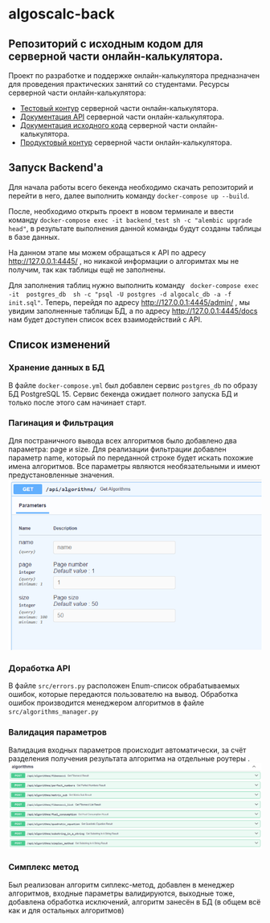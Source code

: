 # algoscalc-back

## Репозиторий с исходным кодом для серверной части онлайн-калькулятора.

Проект по разработке и поддержке онлайн-калькулятора предназначен для проведения практических занятий со студентами.
Ресурсы серверной части онлайн-калькулятора:

- [Тестовый контур](https://test.ommat.ru/api/algorithms) серверной части онлайн-калькулятора.
- [Документация API](https://swagger.ommat.ru/docs) серверной части онлайн-калькулятора.
- [Документация исходного кода](https://backend-docs.ommat.ru/index.html) серверной части онлайн-калькулятора.
- [Продуктовый контур](https://prod.ommat.ru/api/Test) серверной части онлайн-калькулятора.

## Запуск Backend'а

Для начала работы всего бекенда необходимо скачать репозиторий и перейти в него,
далее выполнить команду `docker-compose up --build`.

После, необходимо открыть проект в новом терминале и ввести команду
`docker-compose exec -it backend_test sh -c "alembic upgrade head"`,
в результате выполнения данной команды будут созданы таблицы в базе данных.

На данном этапе мы можем обращаться к API по адресу http://127.0.0.1:4445/ ,
но никакой информации о алгоримтах мы не получим, так как таблицы ещё не заполнены.

Для заполнения таблиц нужно выполнить
команду ` docker-compose exec -it  postgres_db  sh -c "psql -U postgres -d algocalc_db -a -f init.sql"`.
Теперь, перейдя по адресу http://127.0.0.1:4445/admin/ , мы увидим заполненные таблицы БД,
а по адресу http://127.0.0.1:4445/docs нам будет доступен список всех взаимодействий с API.

## Список изменений

### Хранение данных в БД

В файле `docker-compose.yml` был добавлен сервис `postgres_db` по образу БД PostgreSQL 15.
Сервис бекенда ожидает полного запуска БД и только после этого сам начинает старт.

### Пагинация и Фильтрация

Для постраничного вывода всех алгоритмов было добавлено два параметра: page и size.
Для реализации фильтрации добавлен параметр name, который по переданной строке будет искать похожие имена алгоритмов.
Все параметры являются необязательными и имеют предустановленные значения.
![img.png](images/img.png)

### Доработка API

В файле `src/errors.py` расположен Enum-список обрабатываемых ошибок, которые передаются пользователю на вывод.
Обработка ошибок производится менеджером алгоритмов в файле `src/algorithms_manager.py`

### Валидация параметров

Валидация входных параметров происходит автоматически, за счёт разделения получения результата алгоритма на отдельные
роутеры .
![img.png](images/img2.png)

### Симплекс метод

Был реализован алгоритм сиплекс-метод, добавлен в менеджер алгоритмов, входные параметры валидируются, выходные тоже, 
добавлена обработка исключений, алгоритм занесён в БД (в общем всё как и для остальных алгоритмов)